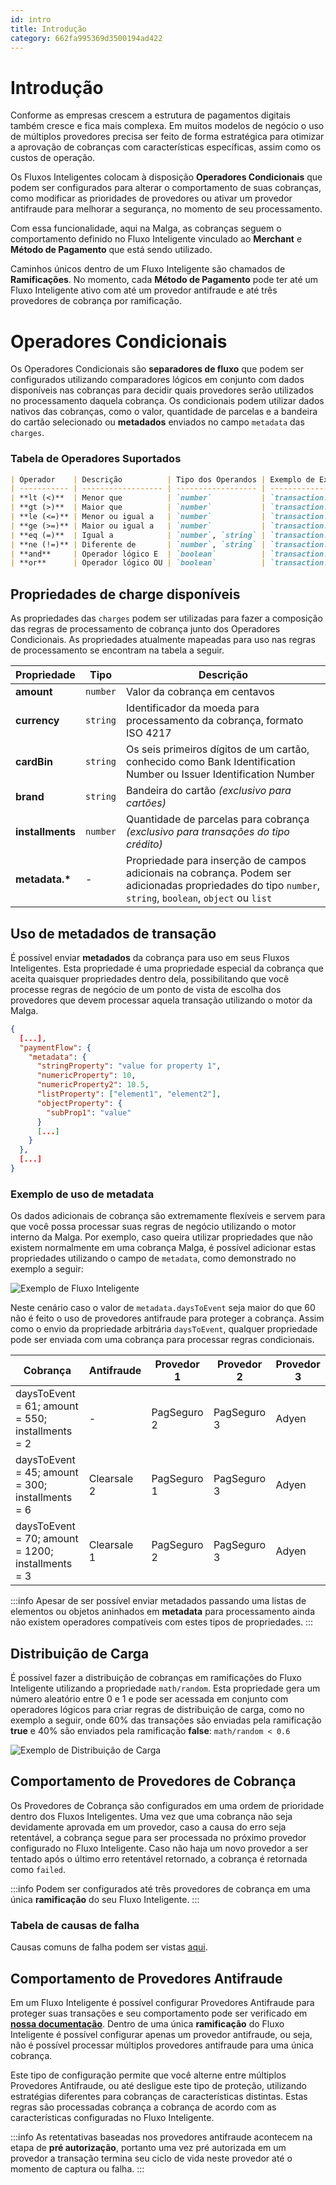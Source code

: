 ```yaml
---
id: intro
title: Introdução
category: 662fa995369d3500194ad422
---
```


# Introdução

Conforme as empresas crescem a estrutura de pagamentos digitais também cresce e fica mais complexa. Em muitos modelos de negócio o uso de múltiplos provedores precisa ser feito de forma estratégica para otimizar a aprovação de cobranças com características específicas, assim como os custos de operação.

Os Fluxos Inteligentes colocam à disposição **Operadores Condicionais** que podem ser configurados para alterar o comportamento de suas cobranças, como modificar as prioridades de provedores ou ativar um provedor antifraude para melhorar a segurança, no momento de seu processamento.

Com essa funcionalidade, aqui na Malga, as cobranças seguem o comportamento definido no Fluxo Inteligente vinculado ao **Merchant** e **Método de Pagamento** que está sendo utilizado.

Caminhos únicos dentro de um Fluxo Inteligente são chamados de **Ramificações**. No momento, cada **Método de Pagamento** pode ter até um Fluxo Inteligente ativo com até um provedor antifraude e até três provedores de cobrança por ramificação.

# Operadores Condicionais

Os Operadores Condicionais são **separadores de fluxo** que podem ser configurados utilizando comparadores lógicos em conjunto com dados disponíveis nas cobranças para decidir quais provedores serão utilizados no processamento daquela cobrança. Os condicionais podem utilizar dados nativos das cobranças, como o valor, quantidade de parcelas e a bandeira do cartão selecionado ou **metadados** enviados no campo `metadata` das `charges`.

### Tabela de Operadores Suportados

```md
| Operador    | Descrição          | Tipo dos Operandos | Exemplo de Expressão                                         |
| ----------- | ------------------ | ------------------ | ------------------------------------------------------------ |
| **lt (<)**  | Menor que          | `number`           | `transaction.amount < 5000`                                  |
| **gt (>)**  | Maior que          | `number`           | `transaction.amount > 5000`                                  |
| **le (<=)** | Menor ou igual a   | `number`           | `transaction.amount <= 5000`                                 |
| **ge (>=)** | Maior ou igual a   | `number`           | `transaction.amount >= 5000`                                 |
| **eq (=)**  | Igual a            | `number`, `string` | `transaction.installments = 0`                               |
| **ne (!=)** | Diferente de       | `number`, `string` | `transaction.installments != 0`                              |
| **and**     | Operador lógico E  | `boolean`          | `transaction.installments = 0 and transaction.amount < 5000` |
| **or**      | Operador lógico OU | `boolean`          | `transaction.installments = 0 or transaction.amount < 5000`  |
```

## Propriedades de charge disponíveis

As propriedades das `charges` podem ser utilizadas para fazer a composição das regras de processamento de cobrança junto dos Operadores Condicionais. As propriedades atualmente mapeadas para uso nas regras de processamento se encontram na tabela a seguir.

| Propriedade      | Tipo     | Descrição                                                                                                                                                |
| ---------------- | -------- | -------------------------------------------------------------------------------------------------------------------------------------------------------- |
| **amount**       | `number` | Valor da cobrança em centavos                                                                                                                            |
| **currency**     | `string` | Identificador da moeda para processamento da cobrança, formato ISO 4217                                                                                  |
| **cardBin**      | `string` | Os seis primeiros dígitos de um cartão, conhecido como Bank Identification Number ou Issuer Identification Number                                        |
| **brand**        | `string` | Bandeira do cartão _(exclusivo para cartões)_                                                                                                            |
| **installments** | `number` | Quantidade de parcelas para cobrança _(exclusivo para transações do tipo crédito)_                                                                       |
| **metadata.\***  | -        | Propriedade para inserção de campos adicionais na cobrança. Podem ser adicionadas propriedades do tipo `number`, `string`, `boolean`, `object` ou `list` |

## Uso de metadados de transação

É possível enviar **metadados** da cobrança para uso em seus Fluxos Inteligentes. Esta propriedade é uma propriedade especial da cobrança que aceita quaisquer propriedades dentro dela, possibilitando que você processe regras de negócio de um ponto de vista de escolha dos provedores que devem processar aquela transação utilizando o motor da Malga.

```json
{
  [...],
  "paymentFlow": {
    "metadata": {
      "stringProperty": "value for property 1",
      "numericProperty": 10,
      "numericProperty2": 10.5,
      "listProperty": ["element1", "element2"],
      "objectProperty": {
        "subProp1": "value"
      }
      [...]
    }
  },
  [...]
}
```

### Exemplo de uso de metadata

Os dados adicionais de cobrança são extremamente flexíveis e servem para que você possa processar suas regras de negócio utilizando o motor interno da Malga. Por exemplo, caso queira utilizar propriedades que não existem normalmente em uma cobrança Malga, é possível adicionar estas propriedades utilizando o campo de `metadata`, como demonstrado no exemplo a seguir:

![Exemplo de Fluxo Inteligente](/img/payment-flow/payment-flow-example01-ptbr.png)

Neste cenário caso o valor de `metadata.daysToEvent` seja maior do que 60 não é feito o uso de provedores antifraude para proteger a cobrança. Assim como o envio da propriedade arbitrária `daysToEvent`, qualquer propriedade pode ser enviada com uma cobrança para processar regras condicionais.

| Cobrança                                          | Antifraude  | Provedor 1  | Provedor 2  | Provedor 3 |
| ------------------------------------------------- | ----------- | ----------- | ----------- | ---------- |
| daysToEvent = 61; amount = 550; installments = 2  | -           | PagSeguro 2 | PagSeguro 3 | Adyen      |
| daysToEvent = 45; amount = 300; installments = 6  | Clearsale 2 | PagSeguro 1 | PagSeguro 3 | Adyen      |
| daysToEvent = 70; amount = 1200; installments = 3 | Clearsale 1 | PagSeguro 2 | PagSeguro 3 | Adyen      |

:::info
Apesar de ser possível enviar metadados passando uma listas de elementos ou objetos aninhados em **metadata** para processamento ainda não existem operadores compatíveis com estes tipos de propriedades.
:::

## Distribuição de Carga

É possível fazer a distribuição de cobranças em ramificações do Fluxo Inteligente utilizando a propriedade `math/random`. Esta propriedade gera um número aleatório entre 0 e 1 e pode ser acessada em conjunto com operadores lógicos para criar regras de distribuição de carga, como no exemplo a seguir, onde 60% das transações são enviadas pela ramificação **true** e 40% são enviados pela ramificação **false**: `math/random < 0.6`

![Exemplo de Distribuição de Carga](/img/payment-flow/payment-flow-loadbalancing-ptbr.png)

## Comportamento de Provedores de Cobrança

Os Provedores de Cobrança são configurados em uma ordem de prioridade dentro dos Fluxos Inteligentes. Uma vez que uma cobrança não seja devidamente aprovada em um provedor, caso a causa do erro seja retentável, a cobrança segue para ser processada no próximo provedor configurado no Fluxo Inteligente. Caso não haja um novo provedor a ser tentado após o último erro retentável retornado, a cobrança é retornada como `failed`.

:::info
Podem ser configurados até três provedores de cobrança em uma única **ramificação** do seu Fluxo Inteligente.
:::

### Tabela de causas de falha

Causas comuns de falha podem ser vistas [aqui](/api#section/Tabela-de-codigo-de-negacao-para-declinedCode).

## Comportamento de Provedores Antifraude

Em um Fluxo Inteligente é possível configurar Provedores Antifraude para proteger suas transações e seu comportamento pode ser verificado em [**nossa documentação**](/docs/anti-fraud). Dentro de uma única **ramificação** do Fluxo Inteligente é possível configurar apenas um provedor antifraude, ou seja, não é possível processar múltiplos provedores antifraude para uma única cobrança.

Este tipo de configuração permite que você alterne entre múltiplos Provedores Antifraude, ou até desligue este tipo de proteção, utilizando estratégias diferentes para cobranças de características distintas. Estas regras são processadas cobrança a cobrança de acordo com as características configuradas no Fluxo Inteligente.

:::info
As retentativas baseadas nos provedores antifraude acontecem na etapa de **pré autorização**, portanto uma vez pré autorizada em um provedor a transação termina seu ciclo de vida neste provedor até o momento de captura ou falha.
:::
